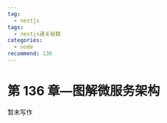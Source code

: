 ```yaml
---
tag:
  - nestjs
tags:
  - nestjs通关秘籍
categories:
  - node
recommend: 136
---
```


# 第 136 章—图解微服务架构

暂未写作
